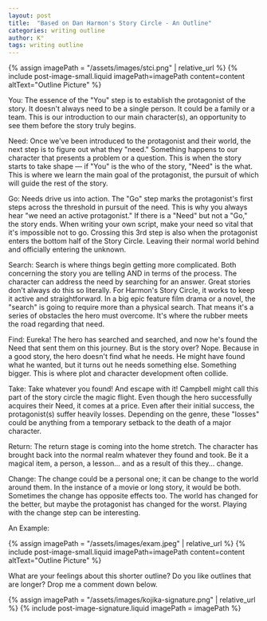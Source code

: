 ```yaml
---
layout: post
title:  "Based on Dan Harmon's Story Circle - An Outline"
categories: writing outline
author: K°
tags: writing outline
---
```

<div>
{% assign imagePath = "/assets/images/stci.png" | relative_url %}
{% include post-image-small.liquid imagePath=imagePath content=content 
altText="Outline Picture" %}
</div>

You: The essence of the "You" step is to establish the protagonist of the story. It doesn't always need to be a single person. It could be a family or a team. This is our introduction to our main character(s), an opportunity to see them before the story truly begins.

Need: Once we've been introduced to the protagonist and their world, the next step is to figure out what they "need." Something happens to our character that presents a problem or a question. This is when the story starts to take shape — if "You" is the who of the story, "Need" is the what. This is where we learn the main goal of the protagonist, the pursuit of which will guide the rest of the story.

Go: Needs drive us into action. The "Go" step marks the protagonist's first steps across the threshold in pursuit of the need. This is why you always hear "we need an active protagonist." If there is a "Need" but not a "Go," the story ends. When writing your own script, make your need so vital that it's impossible not to go. Crossing this 3rd step is also when the protagonist enters the bottom half of the Story Circle. Leaving their normal world behind and officially entering the unknown.

Search: Search is where things begin getting more complicated. Both concerning the story you are telling AND in terms of the process. The character can address the need by searching for an answer. Great stories don't always do this so literally. For Harmon's Story Circle, it works to keep it active and straightforward. In a big epic feature film drama or a novel, the "search" is going to require more than a physical search. That means it's a series of obstacles the hero must overcome. It's where the rubber meets the road regarding that need.

Find: Eureka! The hero has searched and searched, and now he's found the Need that sent them on this journey. But is the story over? Nope. Because in a good story, the hero doesn't find what he needs. He might have found what he wanted, but it turns out he needs something else. Something bigger. This is where plot and character development often collide.

Take: Take whatever you found! And escape with it! Campbell might call this part of the story circle the magic flight. Even though the hero successfully acquires their Need, it comes at a price. Even after their initial success, the protagonist(s) suffer heavily losses. Depending on the genre, these "losses" could be anything from a temporary setback to the death of a major character.

Return: The return stage is coming into the home stretch. The character has brought back into the normal realm whatever they found and took. Be it a magical item, a person, a lesson... and as a result of this they... change.

Change: The change could be a personal one; it can be change to the world around them. In the instance of a movie or long story, it would be both. Sometimes the change has opposite effects too. The world has changed for the better, but maybe the protagonist has changed for the worst. Playing with the change step can be interesting.

An Example:
<div>
{% assign imagePath = "/assets/images/exam.jpeg" | relative_url %}
{% include post-image-small.liquid imagePath=imagePath content=content 
altText="Outline Picture" %}
</div>

What are your feelings about this shorter outline? Do you like outlines that are longer? Drop me a comment down below.

<!-- signature -->
{% assign imagePath = "/assets/images/kojika-signature.png" | relative_url %}
{% include post-image-signature.liquid imagePath = imagePath %}